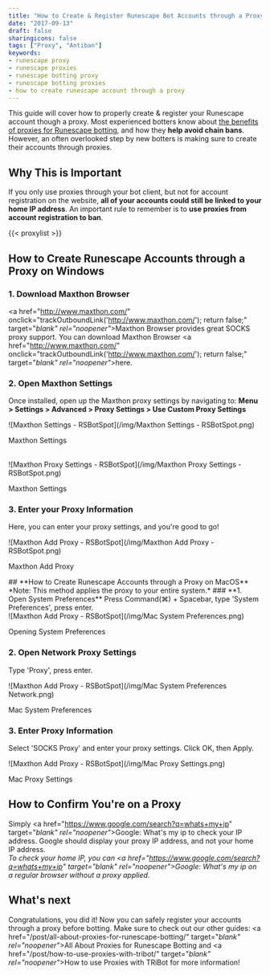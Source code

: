```yaml
---
title: "How to Create & Register Runescape Bot Accounts through a Proxy"
date: "2017-09-13"
draft: false
sharingicons: false
tags: ["Proxy", "Antiban"]
keywords:
- runescape proxy
- runescape proxies
- runescape botting proxy
- runescape botting proxies
- how to create runescape account through a proxy
---
```


This guide will cover how to properly create & register your Runescape account though a proxy. Most experienced botters know about [the benefits of proxies for Runescape botting](/post/all-about-proxies-for-runescape-botting/), and how they **help avoid chain bans**. However, an often overlooked step by new botters is making sure to create their accounts through proxies.
<!--more-->

## **Why This is Important**
If you only use proxies through your bot client, but not for account registration on the website, **all of your accounts could still be linked to your home IP address**. An important rule to remember is to **use proxies from account registration to ban**.

{{< proxylist >}}

## **How to Create Runescape Accounts through a Proxy on Windows**

### **1. Download Maxthon Browser**
<a href="http://www.maxthon.com/" onclick="trackOutboundLink('http://www.maxthon.com/'); return false;" target="_blank" rel="noopener"_>Maxthon Browser</a> provides great SOCKS proxy support. You can download Maxthon Browser <a href="http://www.maxthon.com/" onclick="trackOutboundLink('http://www.maxthon.com/'); return false;" target="_blank" rel="noopener"_>here</a>.

### **2. Open Maxthon Settings**
Once installed, open up the Maxthon proxy settings by navigating to: **Menu > Settings > Advanced > Proxy Settings > Use Custom Proxy Settings**
<div class="caption">
![Maxthon Settings - RSBotSpot](/img/Maxthon Settings - RSBotSpot.png)
<p class="caption-text">Maxthon Settings</p>
</div>
</br>
<div class="caption">
![Maxthon Proxy Settings - RSBotSpot](/img/Maxthon Proxy Settings - RSBotSpot.png)
<p class="caption-text">Maxthon Settings</p>
</div>

### **3. Enter your Proxy Information**
Here, you can enter your proxy settings, and you're good to go!
<div class="caption">
![Maxthon Add Proxy - RSBotSpot](/img/Maxthon Add Proxy - RSBotSpot.png)
<p class="caption-text">Maxthon Add Proxy</p>
</div>
## **How to Create Runescape Accounts through a Proxy on MacOS**
*Note: This method applies the proxy to your entire system.*
### **1. Open System Preferences**
Press Command(⌘) + Spacebar, type 'System Preferences', press enter.
<div class="caption">
![Maxthon Add Proxy - RSBotSpot](/img/Mac System Preferences.png)
<p class="caption-text">Opening System Preferences</p>
</div>

### **2. Open Network Proxy Settings**
Type 'Proxy', press enter.
<div class="caption">
![Maxthon Add Proxy - RSBotSpot](/img/Mac System Preferences Network.png)
<p class="caption-text">Mac System Preferences</p>
</div>

### **3. Enter Proxy Information**
Select 'SOCKS Proxy' and enter your proxy settings.
Click OK, then Apply.
<div class="caption">
![Maxthon Add Proxy - RSBotSpot](/img/Mac Proxy Settings.png)
<p class="caption-text">Mac Proxy Settings</p>
</div>

## **How to Confirm You're on a Proxy**
Simply <a href="https://www.google.com/search?q=whats+my+ip" target="_blank" rel="noopener"_>Google: What's my ip</a> to check your IP address. Google should display your proxy IP address, and not your home IP address.<br>
*To check your home IP, you can <a href="https://www.google.com/search?q=whats+my+ip" target="_blank" rel="noopener"_>Google: What's my ip</a> on a regular browser without a proxy applied.*

## **What's next**
Congratulations, you did it! Now you can safely register your accounts through a proxy before botting. Make sure to check out our other guides: <a href="/post/all-about-proxies-for-runescape-botting/" target="_blank" rel="noopener"_>All About Proxies for Runescape Botting</a> and <a href="/post/how-to-use-proxies-with-tribot/" target="_blank" rel="noopener"_>How to use Proxies with TRiBot</a> for more information!
